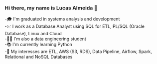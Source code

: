 ### Hi there, my name is Lucas Almeida 👋


-🎓 I'm graduated in systems analysis and development <br>
-💹 I work as a Database Analyst using SQL for ETL, PL/SQL (Oracle Database), Linux and Cloud <br>
-👨‍💻 I'm also a data engineering student <br> 
-📚 I'm currently learning Python <br>
-🌱 My interesses are ETL, AWS (S3, RDS), Data Pipeline, Airflow, Spark, Relational and NoSQL Databases <br> 



